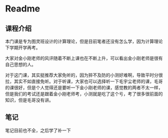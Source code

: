 # Readme

## 课程介绍

本门课是专为图灵班设计的计算理论，但是目前笔者还没有怎么学，因为计算理论下学期开学再考。

大家对金小刚老师的风评随着不断上课也在不断上升，可以看出金小刚老师是很有自己思想的人。

对于这门课，其实挺推荐大家免听的，因为猝不及防的小测好难啊，导致平时分很拉，其实不如直接免听。对于听课，大家也可以选择听一下毛宇尘老师的课，毛哥的课很好，但是个人觉得还是要听一下金小刚老师的课，感觉教的两者不太一样，但是我们的考试还是跟着金小刚老师考，小测就是吃了这个亏，考了很多很前面的知识，但是毛哥没有讲。

## 笔记

笔记目前也不全，之后学了补一下